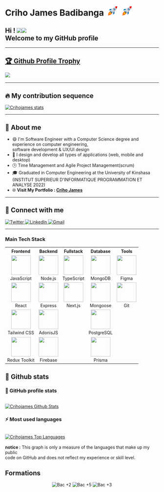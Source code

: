 <div align="left">
    <h1>
        Criho James Badibanga  <img src="./assets/rocket.gif" width="8%"> <img src="./assets/rocket.gif" width="8%">
    </h1>
    <h2 align="left"> 
        Hi ! <img src="https://media.giphy.com/media/hvRJCLFzcasrR4ia7z/giphy.gif" width="28"><img src="https://emojis.slackmojis.com/emojis/images/1531849430/4246/blob-sunglasses.gif?1531849430" width="28"/>
        <br/>
        Welcome to my GitHub profile
    </h2>
</div>


---

<a href="https://github.com/Crihojames/github-profile-trophy"><h2>🏆 Github Profile Trophy</h2></a>
<a href="https://github.com/Crihojames/github-profile-trophy">
  <img width=800 src="https://github-profile-trophy.vercel.app/?username=Crihojames&column=10&theme=gruvbox&no-frame=true"/>
</a>

---

<div>
    <h2>🔥 My contribution sequence</h2>
    <p>
      <a href="https://github.com/Crihojames/github-readme-streak-stats">
        <img alt="Crihojames stats" src="https://github-readme-streak-stats.herokuapp.com/?user=Crihojames&theme=onedark&hide_border=true"/>
      </a>
    </p>
</div>

---

<div>
<h2>📖 About me</h2>
    
- 😄 I'm Software Engineer with a Computer Science degree and experience on computer engineering, <br/> software development & UX/UI design
- 🎨 I design and develop all types of applications (web, mobile and desktop)
- 🕒 Time Management and Agile Project Management(scrum)
- 🎓 Graduated in Computer Engineering at the University of Kinshasa (INSTITUT SUPERIEUR D'INFORMATIQUE PROGRAMMATION ET ANALYSE 2022)
- 🌐 <strong>Visit My Portfolio : <a href="jamesbadibanga.com" target="_blank"> Criho James</a></strong>
</div>

---
<div>
<h2>🤝 Connect with me</h2>

<p align="left">
  <a href="https://twitter.com/MafutalaG" title="Join me on Twitter">
    <img src="https://img.icons8.com/color/48/000000/twitter--v2.png" alt="Twitter"/>
  </a>
  <a href="https://linkedin.com/james-badibanga" title="Join me on LinkedIn">
    <img src="https://img.icons8.com/color/48/000000/linkedin.png" alt="LinkedIn"/>
  </a>
  <a href="mailto:crihojames@gmail.com" title="Email me">
    <img src="https://img.icons8.com/color/48/000000/gmail--v2.png" alt="Gmail"/>
  </a>
</p>
</div>

---


### Main Tech Stack

<table>  <tr>  <th>Frontend</th>  <th>Backend</th>  <th>Fullstack</th>  <th>Database</th>  <th>Tools</th>  </tr>  <tr>  <td align="center">  <img src="https://cdn.jsdelivr.net/gh/devicons/devicon@latest/icons/javascript/javascript-original.svg" width="64px" height="64px"/><br />JavaScript </td>  <td align="center">  <img src="https://cdn.jsdelivr.net/gh/devicons/devicon@latest/icons/nodejs/nodejs-original-wordmark.svg" width="64px" height="64px"/><br />Node.js </td>  <td align="center">  <img src="https://cdn.jsdelivr.net/gh/devicons/devicon@latest/icons/typescript/typescript-original.svg" width="64px" height="64px"/><br />TypeScript </td>  <td align="center">  <img src="https://cdn.jsdelivr.net/gh/devicons/devicon@latest/icons/mongodb/mongodb-plain.svg" width="64px" height="64px"/><br />MongoDB </td>  <td align="center">  <img src="https://cdn.jsdelivr.net/gh/devicons/devicon@latest/icons/figma/figma-original.svg" width="64px" height="64px"/><br />Figma </td>  </tr>  <tr>  <td align="center">  <img src="https://cdn.jsdelivr.net/gh/devicons/devicon@latest/icons/react/react-original.svg" width="64px" height="64px"/><br />React </td>  <td align="center">  <img src="https://cdn.jsdelivr.net/gh/devicons/devicon@latest/icons/express/express-original.svg" width="64px" height="64px"/><br />Express </td>  <td align="center">  <img src="https://cdn.jsdelivr.net/gh/devicons/devicon@latest/icons/nextjs/nextjs-original.svg" width="64px" height="64px"/><br />Next.js </td>  <td align="center">  <img src="https://cdn.jsdelivr.net/gh/devicons/devicon@latest/icons/mongoose/mongoose-original.svg" width="64px" height="64px"/><br />Mongoose </td>  <td align="center">  <img src="https://cdn.jsdelivr.net/gh/devicons/devicon@latest/icons/git/git-original.svg" width="64px" height="64px"/><br />Git </td>  </tr>  <tr>  <td align="center">  <img src="https://cdn.jsdelivr.net/gh/devicons/devicon@latest/icons/tailwindcss/tailwindcss-original.svg" width="64px" height="64px"/><br />Tailwind CSS </td>  <td align="center">  <img src="https://cdn.jsdelivr.net/gh/devicons/devicon@latest/icons/adonisjs/adonisjs-original.svg" width="64px" height="64px"/><br />AdonisJS </td>  <td></td>  <td align="center">  <img src="https://cdn.jsdelivr.net/gh/devicons/devicon@latest/icons/postgresql/postgresql-original.svg" width="64px" height="64px"/><br />PostgreSQL </td>  <td></td>  </tr>  <tr>  <td align="center">  <img src="https://cdn.jsdelivr.net/gh/devicons/devicon@latest/icons/redux/redux-original.svg" width="64px" height="64px"/><br />Redux Toolkit </td>  <td align="center">  <img src="https://cdn.jsdelivr.net/gh/devicons/devicon@latest/icons/firebase/firebase-original.svg" width="64px" height="64px"/><br />Firebase </td>  <td></td>  <td align="center">  <img src="https://cdn.jsdelivr.net/gh/devicons/devicon@latest/icons/prisma/prisma-original.svg" width="64px" height="64px"/><br />Prisma </td>  </tr>  </table>

<div>
<h2>🔆 Github stats</h2>
<div>
<h3>🚀 GitHub profile stats</h3>
<br/>
<a href="https://github.com/anuraghazra/github-readme-stats"><img alt="Crihojames Github Stats" src="https://github-readme-stats.vercel.app/api?username=Crihojames&theme=onedark&show_icons=true&hide_border=true&include_all_commits=true&hide=&count_private=true" /></a>
</div>

<div>
<h3>⚡ Most used languages</h3>
<br/>
<a href="https://github.com/anuraghazra/github-readme-stats"><img alt="Crihojames Top Languages" src="https://github-readme-stats.vercel.app/api/top-langs/?username=Randy-RM&theme=onedark&show_icons=true&hide_border=true&layout=compact" /></a>
<br/><br/>
<b>notice :</b> This graph is only a measure of the languages that make up my public <br/> code on GitHub and does not reflect my experience or skill level.
<br/>
</div>
</div>


## Formations
<div align="center">
  <img src="https://img.shields.io/badge/Bac%20%2B2-Développement%20web%20et%20mobile-yellow?style=flat-square" alt="Bac +2">
  <img src="https://img.shields.io/badge/Bac%20%2B5-Système%20d'Information%20et%20Administration%20des%20Bases%20de%20Données-yellow?style=flat-square" alt="Bac +5">
  <img src="https://img.shields.io/badge/Bac%20%2B3-Informatique%20de%20Gestion-yellow?style=flat-square" alt="Bac +3">
</div>